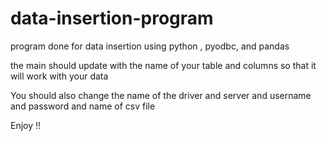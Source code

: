 # data-insertion-program
program done for data insertion using python , pyodbc, and pandas

the main should update with the name of your table and columns so that it will work with your data

You should also change the name of the driver and server and username and password and name of csv file 

Enjoy !!
